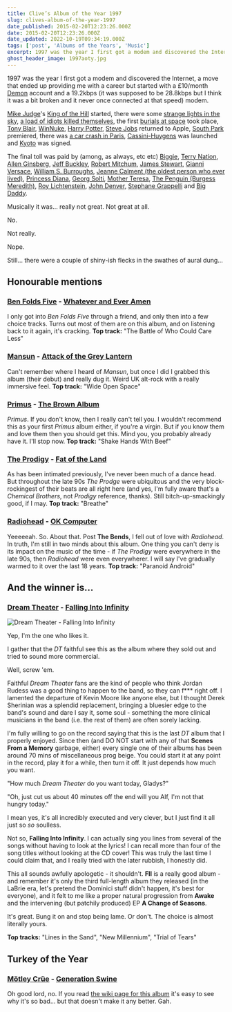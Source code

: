```yaml
---
title: Clive’s Album of the Year 1997
slug: clives-album-of-the-year-1997
date_published: 2015-02-20T12:23:26.000Z
date: 2015-02-20T12:23:26.000Z
date_updated: 2022-10-19T09:34:19.000Z
tags: ['post', 'Albums of the Years', 'Music']
excerpt: 1997 was the year I first got a modem and discovered the Internet, a move that ended up providing me with a career but started with a £10/month Demon account...
ghost_header_image: 1997aoty.jpg
---
```


1997 was the year I first got a modem and discovered the Internet, a move that ended up providing me with a career but started with a £10/month [Demon](http://en.wikipedia.org/wiki/Demon_Internet) account and a 19.2kbps (it was supposed to be 28.8kbps but I think it was a bit broken and it never once connected at that speed) modem.

[Mike Judge](http://en.wikipedia.org/wiki/Mike_Judge)'s [King of the Hill](http://en.wikipedia.org/wiki/King_of_the_hill) started, there were some [strange lights in the sky](http://en.wikipedia.org/wiki/Phoenix_Lights), [a load of idiots killed themselves](http://en.wikipedia.org/wiki/Heaven%27s_Gate_(cult)), the first [burials at space](http://en.wikipedia.org/wiki/Space_burial) took place, [Tony Blair](http://en.wikipedia.org/wiki/Tony_Blair), [WinNuke](http://en.wikipedia.org/wiki/WinNuke), [Harry Potter](http://en.wikipedia.org/wiki/Harry_Potter_and_the_Philosopher%27s_Stone), [Steve Jobs](http://en.wikipedia.org/wiki/Steve_Jobs) returned to Apple, [South Park](http://en.wikipedia.org/wiki/South_Park) premiered, there was [a car crash in Paris](http://en.wikipedia.org/wiki/Death_of_Diana,_Princess_of_Wales), [Cassini-Huygens](http://en.wikipedia.org/wiki/Cassini%E2%80%93Huygens) was launched and [Kyoto](http://en.wikipedia.org/wiki/Kyoto_Protocol) was signed.

The final toll was paid by (among, as always, etc etc) [Biggie](http://en.wikipedia.org/wiki/The_Notorious_B.I.G.), [Terry Nation](http://en.wikipedia.org/wiki/Terry_Nation), [Allen Ginsberg](http://en.wikipedia.org/wiki/Allen_Ginsberg), [Jeff Buckley](http://en.wikipedia.org/wiki/Jeff_Buckley), [Robert Mitchum](http://en.wikipedia.org/wiki/Robert_Mitchum), [James Stewart](http://en.wikipedia.org/wiki/James_Stewart), [Gianni Versace](http://en.wikipedia.org/wiki/Gianni_Versace), [William S. Burroughs](http://en.wikipedia.org/wiki/William_S._Burroughs), [Jeanne Calment (the oldest person who ever lived)](http://en.wikipedia.org/wiki/Jeanne_Calment), [Princess Diana](http://en.wikipedia.org/wiki/Diana,_Princess_of_Wales), [Georg Solti](http://en.wikipedia.org/wiki/Georg_Solti), [Mother Teresa](http://en.wikipedia.org/wiki/Mother_Teresa), [The Penguin (Burgess Meredith)](http://en.wikipedia.org/wiki/Burgess_Meredith), [Roy Lichtenstein](http://en.wikipedia.org/wiki/Roy_Lichtenstein), [John Denver](http://en.wikipedia.org/wiki/John_Denver), [Stephane Grappelli](http://en.wikipedia.org/wiki/Stephane_Grappelli) and [Big Daddy](http://en.wikipedia.org/wiki/Shirley_Crabtree).

Musically it was… really not great. Not great at all.

No.

Not really.

Nope.

Still… there were a couple of shiny-ish flecks in the swathes of aural dung…

## Honourable mentions

### [Ben Folds Five](http://www.benfolds.com/) - [Whatever and Ever Amen](http://www.amazon.co.uk/Whatever-Ever-Amen-Folds-Five/dp/B000024IHS/)

I only got into *Ben Folds Five* through a friend, and only then into a few choice tracks. Turns out most of them are on this album, and on listening back to it again, it's cracking. **Top track:** "The Battle of Who Could Care Less"

### [Mansun](http://en.wikipedia.org/wiki/Mansun) - [Attack of the Grey Lantern](http://www.amazon.co.uk/Attack-Grey-Lantern-Mansun/dp/B0000071WJ/)

Can't remember where I heard of *Mansun*, but once I did I grabbed this album (their debut) and really dug it. Weird UK alt-rock with a really immersive feel. **Top track:** "Wide Open Space"

### [Primus](http://primusville.com/) - [The Brown Album](http://www.amazon.co.uk/Brown-Album-Primus/dp/B000001Y47/)

*Primus*. If you don't know, then I really can't tell you. I wouldn't recommend this as your first *Primus* album either, if you're a virgin. But if you know them and love them then you should get this. Mind you, you probably already have it. I'll stop now. **Top track:** "Shake Hands With Beef"

### [The Prodigy](http://www.theprodigy.co.uk/) - [Fat of the Land](http://www.amazon.co.uk/Fat-Land-Prodigy/dp/B000006TNS/)

As has been intimated previously, I've never been much of a dance head. But throughout the late 90s *The Prodge* were ubiquitous and the very block-rockingest of their beats are all right here (and yes, I'm fully aware that's a *Chemical Brothers*, not *Prodigy* reference, thanks). Still bitch-up-smackingly good, if I may. **Top track:** "Breathe"

### [Radiohead](http://www.radiohead.co.uk/) - [OK Computer](http://www.amazon.co.uk/OK-Computer-Radiohead/dp/B000002UJQ/)

Yeeeeeah. So. About that. Post **The Bends**, I fell out of love with *Radiohead*. In truth, I'm still in two minds about this album. One thing you can't deny is its impact on the music of the time - if *The Prodigy* were everywhere in the late 90s, then *Radiohead* were even everywherer. I will say I've gradually warmed to it over the last 18 years. **Top track:** "Paranoid Android"

## And the winner is…

### [Dream Theater](http://www.dreamtheater.net/) - [Falling Into Infinity](http://www.amazon.co.uk/Falling-Into-Infinity-Dream-Theater/dp/B000002HPT/)

![Dream Theater - Falling Into Infinity](/public/images/2018/03/Dream_Theater_-_Falling_into_Infinity_Album_Cover.jpg)

Yep, I'm the one who likes it.

I gather that the *DT* faithful see this as the album where they sold out and tried to sound more commercial.

Well, screw 'em.

Faithful *Dream Theater* fans are the kind of people who think Jordan Rudess was a good thing to happen to the band, so they can f\*\*\* right off. I lamented the departure of Kevin Moore like anyone else, but I thought Derek Sherinian was a splendid replacement, bringing a bluesier edge to the band's sound and dare I say it, some soul - something the more clinical musicians in the band (i.e. the rest of them) are often sorely lacking.

I'm fully willing to go on the record saying that this is the last *DT* album that I properly enjoyed. Since then (and DO NOT start with any of that **Scenes From a Memory** garbage, either) every single one of their albums has been around 70 mins of miscellaneous prog beige. You could start it at any point in the record, play it for a while, then turn it off. It just depends how much you want.

"How much *Dream Theater* do you want today, Gladys?"

"Oh, just cut us about 40 minutes off the end will you Alf, I'm not that hungry today."

I mean yes, it's all incredibly executed and very clever, but I just find it all just so *so* soulless.

Not so, **Falling Into Infinity**. I can actually sing you lines from several of the songs without having to look at the lyrics! I can recall more than four of the song titles without looking at the CD cover! This was truly the last time I could claim that, and I really tried with the later rubbish, I honestly did.

This all sounds awfully apologetic - it shouldn't. **FII** is a really good album - and remember it's only the third full-length album they released (in the LaBrie era, let's pretend the Dominici stuff didn't happen, it's best for everyone), and it felt to me like a proper natural progression from **Awake** and the intervening (but patchily produced) EP **A Change of Seasons**.

It's great. Bung it on and stop being lame. Or don't. The choice is almost literally yours.

**Top tracks:** "Lines in the Sand", "New Millennium", "Trial of Tears"

## Turkey of the Year

### [Mötley Crüe](http://www.motley.com/) - [Generation Swine](http://www.amazon.co.uk/Generation-Swine-M%C3%B6tley-Cr%C3%BCe/dp/B005SN9RPI/)

Oh good lord, no. If you read [the wiki page for this album](http://en.wikipedia.org/wiki/Generation_Swine) it's easy to see why it's so bad… but that doesn't make it any better. Gah.

